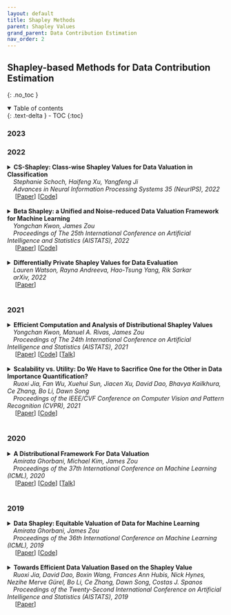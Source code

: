 ```yaml
---
layout: default
title: Shapley Methods
parent: Shapley Values
grand_parent: Data Contribution Estimation
nav_order: 2
---
```


## Shapley-based Methods for Data Contribution Estimation
{: .no_toc }

<!--
## Table of contents
{: .no_toc .text-delta }
-->

<details open markdown="block">
  <summary>
    Table of contents
  </summary>
  {: .text-delta }
- TOC
{:toc}
</details>


### 2023


<a id="2023-shapley"></a>

### 2022
<a id="2022-shapley"></a>

<details><summary><b>CS-Shapley: Class-wise Shapley Values for Data Valuation in Classification</b>
<br>
&emsp;<i>Stephanie Schoch, Haifeng Xu, Yangfeng Ji</i>
<br>
&emsp;<i>Advances in Neural Information Processing Systems 35 (NeurIPS), 2022</i>
<br>&emsp;
[<a target="_blank" rel="noopener noreferrer" href="https://openreview.net/forum?id=KTOcrOR5mQ9">Paper</a>]
[<a target="_blank" rel="noopener noreferrer" href="https://github.com/stephanieschoch/cs-shapley">Code</a>]
<br>
<br>
</summary>
<blockquote> <b>Abstract:</b> Data valuation, or the valuation of individual datum contributions, has seen growing interest in machine learning due to its demonstrable efficacy for tasks such as noisy label detection. In particular, due to the desirable axiomatic properties, several Shapley value approximation methods have been proposed. In these methods, the value function is typically defined as the predictive accuracy over the entire development set. However, this limits the ability to differentiate between training instances that are helpful or harmful to their own classes. Intuitively, instances that harm their own classes may be noisy or mislabeled and should receive a lower valuation than helpful instances. In this work, we propose CS-Shapley, a Shapley value with a new value function that discriminates between training instances' in-class and out-of-class contributions. Our theoretical analysis shows the proposed value function is (essentially) the unique function that satisfies two desirable properties for evaluating data values in classification. Further, our experiments on two benchmark evaluation tasks (data removal and noisy label detection) and four classifiers demonstrate the effectiveness of CS-Shapley over existing methods. Lastly, we evaluate the "transferability" of data values estimated from one classifier to others, and our results suggest Shapley-based data valuation is transferable for application across different models.
<br>
<br>
<details><summary><b>Bibtex</b></summary>
{% raw %}
<pre><code>@inproceedings{
schoch2022csshapley,
title={{CS}-Shapley: Class-wise Shapley Values for Data Valuation in Classification},
author={Stephanie Schoch and Haifeng Xu and Yangfeng Ji}, 
booktitle={Advances in Neural Information Processing Systems},
editor={Alice H. Oh and Alekh Agarwal and Danielle Belgrave and Kyunghyun Cho},
year={2022},
url={https://openreview.net/forum?id=KTOcrOR5mQ9}
}</code></pre>
{% endraw %}
</details>
</blockquote>
</details>

<details><summary><b>Beta Shapley: a Unified and Noise-reduced Data Valuation Framework for Machine Learning</b> 
<br>
&emsp;<i>Yongchan Kwon, James Zou</i>
<br>
&emsp;<i>Proceedings of The 25th International Conference on Artificial Intelligence and Statistics (AISTATS), 2022</i>
<br>&emsp;
[<a target="_blank" rel="noopener noreferrer" href="https://proceedings.mlr.press/v151/kwon22a.html">Paper</a>]
[<a target="_blank" rel="noopener noreferrer" href="https://github.com/ykwon0407/beta_shapley">Code</a>]
<br>
<br>
</summary>
  <blockquote> <b>Abstract:</b> Data Shapley has recently been proposed as a principled framework to quantify the contribution of individual datum in machine learning. It can effectively identify helpful or harmful data points for a learning algorithm. In this paper, we propose Beta Shapley, which is a substantial generalization of Data Shapley. Beta Shapley arises naturally by relaxing the efficiency axiom of the Shapley value, which is not critical for machine learning settings. Beta Shapley unifies several popular data valuation methods and includes data Shapley as a special case. Moreover, we prove that Beta Shapley has several desirable statistical properties and propose efficient algorithms to estimate it. We demonstrate that Beta Shapley outperforms state-of-the-art data valuation methods on several downstream ML tasks such as: 1) detecting mislabeled training data; 2) learning with subsamples; and 3) identifying points whose addition or removal have the largest positive or negative impact on the model.
<br>
<br>
<details><summary><b>Notes</b></summary>Generalization of Data Shapley that arises from relaxing the efficiency axiom. Parameterizes a Beta distribution to adjust the weights of different subset cardinalities for reduced noise (signal of marginal contribution of large cardinalities more susceptible to noise perturbation, so assign large weight to small cardinalities)
<br><br></details>

<details><summary><b>Bibtex</b></summary>
{% raw %}
<pre><code> @InProceedings{pmlr-v151-kwon22a,
  title = 	 { Beta Shapley: a Unified and Noise-reduced Data Valuation Framework for Machine Learning },
  author =       {Kwon, Yongchan and Zou, James},
  booktitle = 	 {Proceedings of The 25th International Conference on Artificial Intelligence and Statistics},
  pages = 	 {8780--8802},
  year = 	 {2022},
  editor = 	 {Camps-Valls, Gustau and Ruiz, Francisco J. R. and Valera, Isabel},
  volume = 	 {151},
  series = 	 {Proceedings of Machine Learning Research},
  month = 	 {28--30 Mar},
  publisher =    {PMLR},
  pdf = 	 {https://proceedings.mlr.press/v151/kwon22a/kwon22a.pdf},
  url = 	 {https://proceedings.mlr.press/v151/kwon22a.html}
}</code></pre>
{% endraw %}
</details>
</blockquote>
</details>


<details><summary><b>Differentially Private Shapley Values for Data Evaluation</b>
<br>
&emsp;<i>Lauren Watson, Rayna Andreeva, Hao-Tsung Yang, Rik Sarkar</i>
<br>
&emsp;<i>arXiv, 2022</i>
<br>&emsp;
[<a target="_blank" rel="noopener noreferrer" href="https://arxiv.org/abs/2206.00511">Paper</a>]
<br>
<br>
</summary>
<blockquote> <b>Abstract:</b> The Shapley value has been proposed as a solution to many applications in machine learning, including for equitable valuation of data. Shapley values are computationally expensive and involve the entire dataset. The query for a point's Shapley value can also compromise the statistical privacy of other data points. We observe that in machine learning problems such as empirical risk minimization, and in many learning algorithms (such as those with uniform stability), a diminishing returns property holds, where marginal benefit per data point decreases rapidly with data sample size. Based on this property, we propose a new stratified approximation method called the Layered Shapley Algorithm. We prove that this method operates on small (O(\polylog(n))) random samples of data and small sized (O(log n)) coalitions to achieve the results with guaranteed probabilistic accuracy, and can be modified to incorporate differential privacy. Experimental results show that the algorithm correctly identifies high-value data points that improve validation accuracy, and that the differentially private evaluations preserve approximate ranking of data.
<br><br>

<details><summary><b>Bibtex</b></summary>
{% raw %}
<pre><code> @article{watson2022differentially,
  title={Differentially Private Shapley Values for Data Evaluation},
  author={Watson, Lauren and Andreeva, Rayna and Yang, Hao-Tsung and Sarkar, Rik},
  journal={arXiv preprint arXiv:2206.00511},
  year={2022}
}
</code></pre>
{% endraw %}
</details>
</blockquote>
</details>

### 2021
<a id="2021-shapley"></a>

<details><summary><b>Efficient Computation and Analysis of Distributional Shapley Values</b>
<br>
&emsp;<i>Yongchan Kwon, Manuel A. Rivas, James Zou</i>
<br>
&emsp;<i>Proceedings of The 24th International Conference on Artificial Intelligence and Statistics (AISTATS), 2021</i>
<br>&emsp;
[<a target="_blank" rel="noopener noreferrer" href="https://proceedings.mlr.press/v130/kwon21a.html">Paper</a>]
[<a target="_blank" rel="noopener noreferrer" href="https://github.com/ykwon0407/fast_dist_shapley">Code</a>]
[<a target="_blank" rel="noopener noreferrer" href="https://papertalk.org/papertalks/27757">Talk</a>]
<br>
<br>
</summary>
  <blockquote> <b>Abstract:</b> Distributional data Shapley value (DShapley) has recently been proposed as a principled framework to quantify the contribution of individual datum in machine learning. DShapley develops the foundational game theory concept of Shapley values into a statistical framework and can be applied to identify data points that are useful (or harmful) to a learning algorithm. Estimating DShapley is computationally expensive, however, and this can be a major challenge to using it in practice. Moreover, there has been little mathematical analyses of how this value depends on data characteristics. In this paper, we derive the first analytic expressions for DShapley for the canonical problems of linear regression, binary classification, and non-parametric density estimation. These analytic forms provide new algorithms to estimate DShapley that are several orders of magnitude faster than previous state-of-the-art methods. Furthermore, our formulas are directly interpretable and provide quantitative insights into how the value varies for different types of data. We demonstrate the practical efficacy of our approach on multiple real and synthetic datasets.
<br><br>
<details><summary><b>Bibtex</b></summary>    
{% raw %}
<pre><code> 
@InProceedings{pmlr-v130-kwon21a,
  title = 	 { Efficient Computation and Analysis of Distributional Shapley Values },
  author =       {Kwon, Yongchan and A. Rivas, Manuel and Zou, James},
  booktitle = 	 {Proceedings of The 24th International Conference on Artificial Intelligence and Statistics},
  pages = 	 {793--801},
  year = 	 {2021},
  editor = 	 {Banerjee, Arindam and Fukumizu, Kenji},
  volume = 	 {130},
  series = 	 {Proceedings of Machine Learning Research},
  month = 	 {13--15 Apr},
  publisher =    {PMLR},
  pdf = 	 {http://proceedings.mlr.press/v130/kwon21a/kwon21a.pdf},
  url = 	 {https://proceedings.mlr.press/v130/kwon21a.html}
}
</code></pre>
{% endraw %}
</details>
</blockquote>
</details>


<details><summary><b>Scalability vs. Utility: Do We Have to Sacrifice One for the Other in Data Importance Quantification?</b>
<br>
&emsp;<i>Ruoxi Jia, Fan Wu, Xuehui Sun, Jiacen Xu, David Dao, Bhavya Kailkhura, Ce Zhang, Bo Li, Dawn Song</i>
<br>
&emsp;<i>Proceedings of the IEEE/CVF Conference on Computer Vision and Pattern Recognition (CVPR), 2021</i>
<br>&emsp;
[<a target="_blank" rel="noopener noreferrer" href="https://openaccess.thecvf.com/content/CVPR2021/html/Jia_Scalability_vs._Utility_Do_We_Have_To_Sacrifice_One_for_CVPR_2021_paper.html">Paper</a>]
[<a target="_blank" rel="noopener noreferrer" href="https://github.com/AI-secure/Shapley-Study">Code</a>]
<br>
<br>
</summary>
<blockquote> <b>Abstract:</b> Quantifying the importance of each training point to a learning task is a fundamental problem in machine learning and the estimated importance scores have been leveraged to guide a range of data workflows such as data summarization and domain adaption. One simple idea is to use the leave-one-out error of each training point to indicate its importance. Recent work has also proposed to use the Shapley value, as it defines a unique value distribution scheme that satisfies a set of appealing properties. However, calculating Shapley values is often expensive, which limits its applicability in real-world applications at scale. Multiple heuristics to improve the scalability of calculating Shapley values have been proposed recently, with the potential risk of compromising their utility in real-world applications. How well do existing data quantification methods perform on existing workflows? How do these methods compare with each other, empirically and theoretically? Must we sacrifice scalability for the utility in these workflows when using these methods? In this paper, we conduct a novel theoretical analysis comparing the utility of different importance quantification methods, and report extensive experimental studies on settings such as noisy label detection, watermark removal, data summarization, data acquisition, and domain adaptation on existing and proposed workflows. We show that Shapley value approximation based on a KNN surrogate over pre-trained feature embeddings obtains comparable utility with existing algorithms while achieving significant scalability improvement, often by orders of magnitude. Our theoretical analysis also justifies its advantage over the leave-one-out error. The code is available at https://github.com/AI-secure/Shapley-Study.
<br><br>
<details><summary><b>Notes</b></summary>KNN Surrogates
<br><br></details>
<details><summary><b>Bibtex</b></summary>    
{% raw %}
<pre><code> @InProceedings{Jia_2021_CVPR,
    author    = {Jia, Ruoxi and Wu, Fan and Sun, Xuehui and Xu, Jiacen and Dao, David and Kailkhura, Bhavya and Zhang, Ce and Li, Bo and Song, Dawn},
    title     = {Scalability vs. Utility: Do We Have To Sacrifice One for the Other in Data Importance Quantification?},
    booktitle = {Proceedings of the IEEE/CVF Conference on Computer Vision and Pattern Recognition (CVPR)},
    month     = {June},
    year      = {2021},
    pages     = {8239-8247}
}
</code></pre>
{% endraw %}
</details>
</blockquote>
</details>

### 2020
<a id="2020-shapley"></a>

<details><summary><b>A Distributional Framework For Data Valuation</b>
<br>
&emsp;<i>Amirata Ghorbani, Michael Kim, James Zou</i>
<br>
&emsp;<i>Proceedings of the 37th International Conference on Machine Learning (ICML), 2020</i>
<br>&emsp;
[<a target="_blank" rel="noopener noreferrer" href="https://proceedings.mlr.press/v119/ghorbani20a.html">Paper</a>]
[<a target="_blank" rel="noopener noreferrer" href="https://github.com/amiratag/DistributionalShapley">Code</a>]
[<a target="_blank" rel="noopener noreferrer" href="https://papertalk.org/papertalks/6201">Talk</a>]
<br>
<br>
</summary>
  <blockquote> <b>Abstract:</b> Shapley value is a classic notion from game theory, historically used to quantify the contributions of individuals within groups, and more recently applied to assign values to data points when training machine learning models. Despite its foundational role, a key limitation of the data Shapley framework is that it only provides valuations for points within a fixed data set. It does not account for statistical aspects of the data and does not give a way to reason about points outside the data set. To address these limitations, we propose a novel framework – distributional Shapley– where the value of a point is defined in the context of an underlying data distribution. We prove that distributional Shapley has several desirable statistical properties; for example, the values are stable under perturbations to the data points themselves and to the underlying data distribution. We leverage these properties to develop a new algorithm for estimating values from data, which comes with formal guarantees and runs two orders of magnitude faster than state-of-the-art algorithms for computing the (non distributional) data Shapley values. We apply distributional Shapley to diverse data sets and demonstrate its utility in a data market setting.
<br><br>
<details><summary><b>Bibtex</b></summary>    
{% raw %}
<pre><code> 
@InProceedings{pmlr-v119-ghorbani20a,
  title = 	 {A Distributional Framework For Data Valuation},
  author =       {Ghorbani, Amirata and Kim, Michael and Zou, James},
  booktitle = 	 {Proceedings of the 37th International Conference on Machine Learning},
  pages = 	 {3535--3544},
  year = 	 {2020},
  editor = 	 {III, Hal Daumé and Singh, Aarti},
  volume = 	 {119},
  series = 	 {Proceedings of Machine Learning Research},
  month = 	 {13--18 Jul},
  publisher =    {PMLR},
  pdf = 	 {http://proceedings.mlr.press/v119/ghorbani20a/ghorbani20a.pdf},
  url = 	 {https://proceedings.mlr.press/v119/ghorbani20a.html}
}
</code></pre>
{% endraw %}
</details>
</blockquote>
</details>


### 2019
<a id="2019-shapley"></a>

<details><summary><b>Data Shapley: Equitable Valuation of Data for Machine Learning</b>
<br>
&emsp;<i>Amirata Ghorbani, James Zou</i>
<br>
&emsp;<i>Proceedings of the 36th International Conference on Machine Learning (ICML), 2019</i>
<br>&emsp;
[<a target="_blank" rel="noopener noreferrer" href="https://proceedings.mlr.press/v97/ghorbani19c.html">Paper</a>]
[<a target="_blank" rel="noopener noreferrer" href="https://github.com/amiratag/DataShapley">Code</a>]
<br>
<br>
</summary>
  <blockquote> <b>Abstract:</b> As data becomes the fuel driving technological and economic growth, a fundamental challenge is how to quantify the value of data in algorithmic predictions and decisions. For example, in healthcare and consumer markets, it has been suggested that individuals should be compensated for the data that they generate, but it is not clear what is an equitable valuation for individual data. In this work, we develop a principled framework to address data valuation in the context of supervised machine learning. Given a learning algorithm trained on 𝑛 data points to produce a predictor, we propose data Shapley as a metric to quantify the value of each training datum to the predictor performance. Data Shapley uniquely satisfies several natural properties of equitable data valuation. We develop Monte Carlo and gradient-based methods to efficiently estimate data Shapley values in practical settings where complex learning algorithms, including neural networks, are trained on large datasets. In addition to being equitable, extensive experiments across biomedical, image and synthetic data demonstrate that data Shapley has several other benefits: 1) it is more powerful than the popular leave-one-out or leverage score in providing insight on what data is more valuable for a given learning task; 2) low Shapley value data effectively capture outliers and corruptions; 3) high Shapley value data inform what type of new data to acquire to improve the predictor.
<br><br>

<details><summary><b>Notes</b></summary>"Data Shapley" paper. Propose TMC-Shapley (truncated Monte Carlo Shapley) and G-Shapley (Gradient Shapley) approximations.
<br><br></details>

<details><summary><b>Bibtex</b></summary>   
{% raw %}
<pre><code> 
@InProceedings{pmlr-v97-ghorbani19c,
  title = 	 {Data Shapley: Equitable Valuation of Data for Machine Learning},
  author =       {Ghorbani, Amirata and Zou, James},
  booktitle = 	 {Proceedings of the 36th International Conference on Machine Learning},
  pages = 	 {2242--2251},
  year = 	 {2019},
  editor = 	 {Chaudhuri, Kamalika and Salakhutdinov, Ruslan},
  volume = 	 {97},
  series = 	 {Proceedings of Machine Learning Research},
  month = 	 {09--15 Jun},
  publisher =    {PMLR},
  pdf = 	 {http://proceedings.mlr.press/v97/ghorbani19c/ghorbani19c.pdf},
  url = 	 {https://proceedings.mlr.press/v97/ghorbani19c.html}
}
</code></pre>
{% endraw %}
</details>
</blockquote>
</details>


<details><summary><b>Towards Efficient Data Valuation Based on the Shapley Value</b>
<br>
&emsp;<i>Ruoxi Jia, David Dao, Boxin Wang, Frances Ann Hubis, Nick Hynes, Nezihe Merve Gürel, Bo Li, Ce Zhang, Dawn Song, Costas J. Spanos</i>
<br>
&emsp;<i>Proceedings of the Twenty-Second International Conference on Artificial Intelligence and Statistics (AISTATS), 2019</i>
<br>&emsp;
[<a target="_blank" rel="noopener noreferrer" href="https://proceedings.mlr.press/v89/jia19a.html">Paper</a>]
<br>
<br>
</summary>
  <blockquote> <b>Abstract:</b> {\em “How much is my data worth?”} is an increasingly common question posed by organizations and individuals alike. An answer to this question could allow, for instance, fairly distributing profits among multiple data contributors and determining prospective compensation when data breaches happen. In this paper, we study the problem of \emph{data valuation} by utilizing the Shapley value, a popular notion of value which originated in coopoerative game theory. The Shapley value defines a unique payoff scheme that satisfies many desiderata for the notion of data value. However, the Shapley value often requires \emph{exponential} time to compute. To meet this challenge, we propose a repertoire of efficient algorithms for approximating the Shapley value. We also demonstrate the value of each training instance for various benchmark datasets.
<br><br>
<details><summary><b>Notes</b></summary>Shapley-based data valuation paper. Proposed various approximations including an influence function based heuristic.
<br><br></details>
<details><summary><b>Bibtex</b></summary>    
{% raw %}
<pre><code> 
@InProceedings{pmlr-v89-jia19a,
  title = 	 {Towards Efficient Data Valuation Based on the Shapley Value},
  author =       {Jia, Ruoxi and Dao, David and Wang, Boxin and Hubis, Frances Ann and Hynes, Nick and G\"{u}rel, Nezihe Merve and Li, Bo and Zhang, Ce and Song, Dawn and Spanos, Costas J.},
  booktitle = 	 {Proceedings of the Twenty-Second International Conference on Artificial Intelligence and Statistics},
  pages = 	 {1167--1176},
  year = 	 {2019},
  editor = 	 {Chaudhuri, Kamalika and Sugiyama, Masashi},
  volume = 	 {89},
  series = 	 {Proceedings of Machine Learning Research},
  month = 	 {16--18 Apr},
  publisher =    {PMLR},
  pdf = 	 {http://proceedings.mlr.press/v89/jia19a/jia19a.pdf},
  url = 	 {https://proceedings.mlr.press/v89/jia19a.html}
}
</code></pre>
{% endraw %}
</details>
</blockquote>
</details>